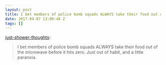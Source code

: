 ```yaml
---
layout: post
title: I bet members of police bomb squads ALWAYS take their food out of the microwave before it hits zero
date: 2017-04-07 13:00:48 Z
tags: []
---
```

[just-shower-thoughts](http://just-shower-thoughts.tumblr.com/post/159270423739/i-bet-members-of-police-bomb-squads-always-take):

> I bet members of police bomb squads ALWAYS take their food out of the microwave before it hits zero. Just out of habit, and a little paranoia.

